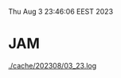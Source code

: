 Thu Aug  3 23:46:06 EEST 2023
# JAM
<a href='./cache/202308/03_23.log'>./cache/202308/03_23.log</a>
